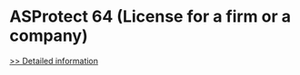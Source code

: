 # ASProtect 64 (License for a firm or a company)
[>> Detailed information](https://secure.shareit.com/shareit/product.html?productid=300519992&affiliateid=200057808)